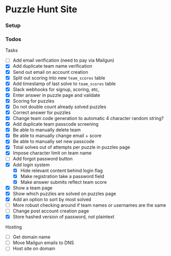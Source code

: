 # Puzzle Hunt Site

### Setup



### Todos
Tasks
- [ ] Add email verification (need to pay via Mailgun)
- [X] Add duplicate team name verification
- [X] Send out email on account creation
- [X] Split out scoring into new `team_scores` table
- [X] Add timestamp of last solve to `team_scores` table
- [X] Slack webhooks for signup, scoring, etc,
- [X] Enter answer in puzzle page and validate
- [X] Scoring for puzzles
- [X] Do not double count already solved puzzles
- [X] Correct answer for puzzles
- [X] Change team code generation to automatic 4 character random string?
- [X] Add duplicate team passcode screening
- [X] Be able to manually delete team
- [X] Be able to manually change email + score
- [X] Be able to manually set new passcode
- [X] Total solves out of attempts per puzzle in puzzles page
- [X] Impose character limit on team name
- [ ] Add forgot password button
- [X] Add login system
  - [X] Hide relevant content behind login flag
  - [X] Make registration take a password field
  - [X] Make answer submits reflect team score
- [X] Show a team page
- [X] Show which puzzles are solved on puzzles page
- [X] Add an option to sort by most solved
- [ ] More robust checking around if team names or usernames are the same
- [ ] Change post account creation page
- [X] Store hashed version of password, not plaintext

Hosting
- [ ] Get domain name
- [ ] Move Mailgun emails to DNS
- [ ] Host site on domain
